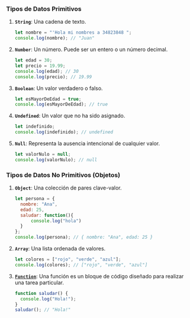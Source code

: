 
### Tipos de Datos Primitivos

1. **`String`**: Una cadena de texto.

   ```javascript
   let nombre = "'Hola mi nombres a 34823848 ";
   console.log(nombre); // "Juan"
   ```

2. **`Number`**: Un número. Puede ser un entero o un número decimal.

   ```javascript
   let edad = 30;
   let precio = 19.99;
   console.log(edad); // 30
   console.log(precio); // 19.99
   ```

3. **`Boolean`**: Un valor verdadero o falso.

   ```javascript
   let esMayorDeEdad = true;
   console.log(esMayorDeEdad); // true
   ```

4. **`Undefined`**: Un valor que no ha sido asignado.

   ```javascript
   let indefinido;
   console.log(indefinido); // undefined
   ```

5. **`Null`**: Representa la ausencia intencional de cualquier valor.

   ```javascript
   let valorNulo = null;
   console.log(valorNulo); // null
   ```


### Tipos de Datos No Primitivos (Objetos)

1. **`Object`**: Una colección de pares clave-valor.

   ```javascript
   let persona = {
     nombre: "Ana",
     edad: 25,
     saludar: function(){
	     console.log("hola")
     }
   };
   console.log(persona); // { nombre: "Ana", edad: 25 }
   ```

2. **`Array`**: Una lista ordenada de valores.

   ```javascript
   let colores = ["rojo", "verde", "azul"];
   console.log(colores); // ["rojo", "verde", "azul"]
   ```

3. [**`Function`**](Funciones): Una función es un bloque de código diseñado para realizar una tarea particular.

   ```javascript
   function saludar() {
     console.log("Hola!");
   }
   saludar(); // "Hola!"
   ```

